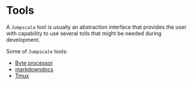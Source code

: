 # Tools

A `Jumpscale` tool is usually an abstraction interface that provides the user with capability to use several tolls that might be needed during development.

Some of `Jumpscale` tools:

- [Byte processor](ByteProcessor.md)
- [markdowndocs](markdowndocs.md)
- [Tmux](Tmux.md)
